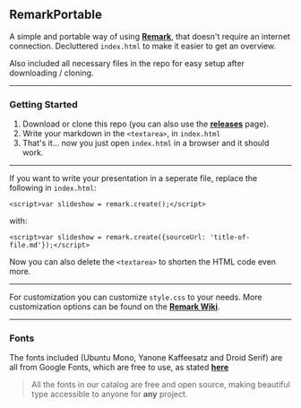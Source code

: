 ## RemarkPortable

A simple and portable way of using **[Remark](https://github.com/gnab/remark)**, that doesn't require an internet connection. Decluttered `index.html` to make it easier to get an overview.

Also included all necessary files in the repo for easy setup after downloading / cloning.

---

### Getting Started

1. Download or clone this repo (you can also use the **[releases](https://github.com/BenTearzz/RemarkPortable/releases)** page).
2. Write your markdown in the `<textarea>`, in `index.html`
3. That's it... now you just open `index.html` in a browser and it should work.

---

If you want to write your presentation in a seperate file, replace the following in `index.html`:

`<script>var slideshow = remark.create();</script>`

with:

`<script>var slideshow = remark.create({sourceUrl: 'title-of-file.md'});</script>`

Now you can also delete the `<textarea>` to shorten the HTML code even more.

---

For customization you can customize `style.css` to your needs. More customization options can be found on the **[Remark Wiki](https://github.com/gnab/remark/wiki/Formatting)**.

---

### Fonts

The fonts included (Ubuntu Mono, Yanone Kaffeesatz and Droid Serif) are all from Google Fonts, which are free to use, as stated **[here](https://fonts.google.com/about)**

>All the fonts in our catalog are free and open source, making beautiful type accessible to anyone for **any** project.
